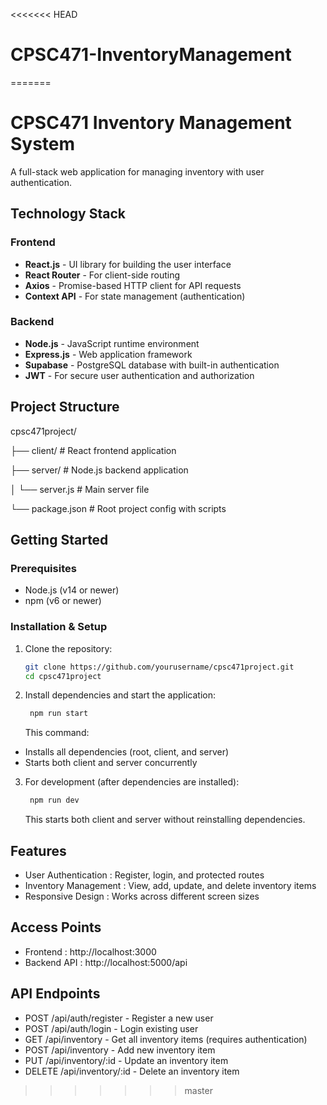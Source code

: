 <<<<<<< HEAD
# CPSC471-InventoryManagement
=======
# CPSC471 Inventory Management System

A full-stack web application for managing inventory with user authentication.

## Technology Stack

### Frontend
- **React.js** - UI library for building the user interface
- **React Router** - For client-side routing
- **Axios** - Promise-based HTTP client for API requests
- **Context API** - For state management (authentication)

### Backend
- **Node.js** - JavaScript runtime environment
- **Express.js** - Web application framework
- **Supabase** - PostgreSQL database with built-in authentication
- **JWT** - For secure user authentication and authorization

## Project Structure
cpsc471project/

├── client/ # React frontend application

├── server/ # Node.js backend application

│ └── server.js # Main server file

└── package.json # Root project config with scripts


## Getting Started

### Prerequisites
- Node.js (v14 or newer)
- npm (v6 or newer)

### Installation & Setup
1. Clone the repository:
   ```bash
   git clone https://github.com/yourusername/cpsc471project.git
   cd cpsc471project
   
2. Install dependencies and start the application:

   ```bash
    npm run start
    ```
    This command:
- Installs all dependencies (root, client, and server)
- Starts both client and server concurrently

3. For development (after dependencies are installed):

   ```bash
    npm run dev
    ```
    This starts both client and server without reinstalling dependencies.

## Features
- User Authentication : Register, login, and protected routes
- Inventory Management : View, add, update, and delete inventory items
- Responsive Design : Works across different screen sizes

## Access Points
- Frontend : http://localhost:3000
- Backend API : http://localhost:5000/api

## API Endpoints
- POST /api/auth/register - Register a new user
- POST /api/auth/login - Login existing user
- GET /api/inventory - Get all inventory items (requires authentication)
- POST /api/inventory - Add new inventory item
- PUT /api/inventory/:id - Update an inventory item
- DELETE /api/inventory/:id - Delete an inventory item
>>>>>>> master
